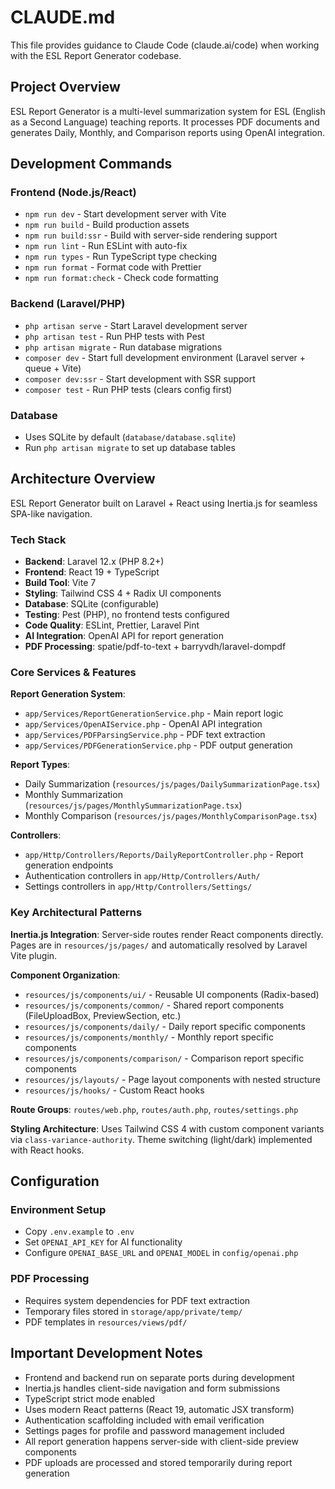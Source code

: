 # CLAUDE.md

This file provides guidance to Claude Code (claude.ai/code) when working with the ESL Report Generator codebase.

## Project Overview

ESL Report Generator is a multi-level summarization system for ESL (English as a Second Language) teaching reports. It processes PDF documents and generates Daily, Monthly, and Comparison reports using OpenAI integration.

## Development Commands

### Frontend (Node.js/React)
- `npm run dev` - Start development server with Vite
- `npm run build` - Build production assets
- `npm run build:ssr` - Build with server-side rendering support
- `npm run lint` - Run ESLint with auto-fix
- `npm run types` - Run TypeScript type checking
- `npm run format` - Format code with Prettier
- `npm run format:check` - Check code formatting

### Backend (Laravel/PHP)
- `php artisan serve` - Start Laravel development server
- `php artisan test` - Run PHP tests with Pest
- `php artisan migrate` - Run database migrations
- `composer dev` - Start full development environment (Laravel server + queue + Vite)
- `composer dev:ssr` - Start development with SSR support
- `composer test` - Run PHP tests (clears config first)

### Database
- Uses SQLite by default (`database/database.sqlite`)
- Run `php artisan migrate` to set up database tables

## Architecture Overview

ESL Report Generator built on Laravel + React using Inertia.js for seamless SPA-like navigation.

### Tech Stack
- **Backend**: Laravel 12.x (PHP 8.2+)
- **Frontend**: React 19 + TypeScript
- **Build Tool**: Vite 7
- **Styling**: Tailwind CSS 4 + Radix UI components
- **Database**: SQLite (configurable)
- **Testing**: Pest (PHP), no frontend tests configured
- **Code Quality**: ESLint, Prettier, Laravel Pint
- **AI Integration**: OpenAI API for report generation
- **PDF Processing**: spatie/pdf-to-text + barryvdh/laravel-dompdf

### Core Services & Features

**Report Generation System**:
- `app/Services/ReportGenerationService.php` - Main report logic
- `app/Services/OpenAIService.php` - OpenAI API integration
- `app/Services/PDFParsingService.php` - PDF text extraction
- `app/Services/PDFGenerationService.php` - PDF output generation

**Report Types**:
- Daily Summarization (`resources/js/pages/DailySummarizationPage.tsx`)
- Monthly Summarization (`resources/js/pages/MonthlySummarizationPage.tsx`)
- Monthly Comparison (`resources/js/pages/MonthlyComparisonPage.tsx`)

**Controllers**:
- `app/Http/Controllers/Reports/DailyReportController.php` - Report generation endpoints
- Authentication controllers in `app/Http/Controllers/Auth/`
- Settings controllers in `app/Http/Controllers/Settings/`

### Key Architectural Patterns

**Inertia.js Integration**: Server-side routes render React components directly. Pages are in `resources/js/pages/` and automatically resolved by Laravel Vite plugin.

**Component Organization**:
- `resources/js/components/ui/` - Reusable UI components (Radix-based)
- `resources/js/components/common/` - Shared report components (FileUploadBox, PreviewSection, etc.)
- `resources/js/components/daily/` - Daily report specific components
- `resources/js/components/monthly/` - Monthly report specific components
- `resources/js/components/comparison/` - Comparison report specific components
- `resources/js/layouts/` - Page layout components with nested structure
- `resources/js/hooks/` - Custom React hooks

**Route Groups**: `routes/web.php`, `routes/auth.php`, `routes/settings.php`

**Styling Architecture**: Uses Tailwind CSS 4 with custom component variants via `class-variance-authority`. Theme switching (light/dark) implemented with React hooks.

## Configuration

### Environment Setup
- Copy `.env.example` to `.env`
- Set `OPENAI_API_KEY` for AI functionality
- Configure `OPENAI_BASE_URL` and `OPENAI_MODEL` in `config/openai.php`

### PDF Processing
- Requires system dependencies for PDF text extraction
- Temporary files stored in `storage/app/private/temp/`
- PDF templates in `resources/views/pdf/`

## Important Development Notes

- Frontend and backend run on separate ports during development
- Inertia.js handles client-side navigation and form submissions
- TypeScript strict mode enabled
- Uses modern React patterns (React 19, automatic JSX transform)
- Authentication scaffolding included with email verification
- Settings pages for profile and password management included
- All report generation happens server-side with client-side preview components
- PDF uploads are processed and stored temporarily during report generation